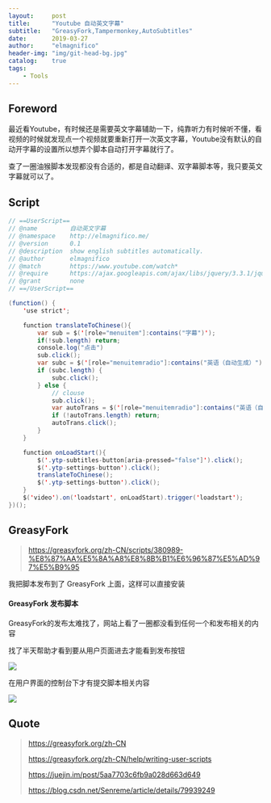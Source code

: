 ```yaml
---
layout:     post
title:      "Youtube 自动英文字幕"
subtitle:   "GreasyFork,Tampermonkey,AutoSubtitles"
date:       2019-03-27
author:     "elmagnifico"
header-img: "img/git-head-bg.jpg"
catalog:    true
tags:
    - Tools
---
```


## Foreword

最近看Youtube，有时候还是需要英文字幕辅助一下，纯靠听力有时候听不懂，看视频的时候就发现点一个视频就要重新打开一次英文字幕，Youtube没有默认的自动开字幕的设置所以想弄个脚本自动打开字幕就行了。

查了一圈油猴脚本发现都没有合适的，都是自动翻译、双字幕脚本等，我只要英文字幕就可以了。

## Script

```Java
// ==UserScript==
// @name         自动英文字幕
// @namespace    http://elmagnifico.me/
// @version      0.1
// @description  show english subtitles automatically.
// @author       elmagnifico
// @match        https://www.youtube.com/watch*
// @require      https://ajax.googleapis.com/ajax/libs/jquery/3.3.1/jquery.min.js
// @grant        none
// ==/UserScript==

(function() {
    'use strict';

    function translateToChinese(){
        var sub = $('[role="menuitem"]:contains("字幕")');
        if(!sub.length) return;
        console.log("点击")
        sub.click();
        var subc = $('[role="menuitemradio"]:contains("英语（自动生成）")');
        if (subc.length) {
            subc.click();
        } else {
            // clouse
            sub.click();
            var autoTrans = $('[role="menuitemradio"]:contains("英语（自动生成）")');
            if (!autoTrans.length) return;
            autoTrans.click();
        }
    }

    function onLoadStart(){
        $('.ytp-subtitles-button[aria-pressed="false"]').click();
        $('.ytp-settings-button').click();
        translateToChinese();
        $('.ytp-settings-button').click();
    }
    $('video').on('loadstart', onLoadStart).trigger('loadstart');
})();
```

## GreasyFork

> https://greasyfork.org/zh-CN/scripts/380989-%E8%87%AA%E5%8A%A8%E8%8B%B1%E6%96%87%E5%AD%97%E5%B9%95

我把脚本发布到了 GreasyFork 上面，这样可以直接安装

#### GreasyFork 发布脚本

GreasyFork的发布太难找了，网站上看了一圈都没看到任何一个和发布相关的内容

找了半天帮助才看到要从用户页面进去才能看到发布按钮

![](https://img.elmagnifico.tech/static/upload/elmagnifico/5c9af4334de76.png)

在用户界面的控制台下才有提交脚本相关内容

![](https://img.elmagnifico.tech/static/upload/elmagnifico/5c9af45071bbc.png)

## Quote

> https://greasyfork.org/zh-CN
>
> https://greasyfork.org/zh-CN/help/writing-user-scripts
>
> https://juejin.im/post/5aa7703c6fb9a028d663d649
>
> https://blog.csdn.net/Senreme/article/details/79939249
